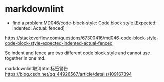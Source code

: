 # markdownlint

- find a problem:MD046/code-block-style: Code block style [Expected: indented; Actual: fenced]

<https://stackoverflow.com/questions/67300416/md046-code-block-style-code-block-style-expected-indented-actual-fenced>

So indent and fence are two different code block style and cannot use together in one md.

markdownlint取消html标签警告
<https://blog.csdn.net/qq_44926567/article/details/109167394>
